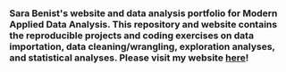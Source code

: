 ### Sara Benist's website and data analysis portfolio for Modern Applied Data Analysis. This repository and website contains the reproducible projects and coding exercises on data importation, data cleaning/wrangling, exploration analyses, and statistical analyses. Please visit my website [here](https://sarben811.github.io/sarabenist-MADA-portfolio/)!

## 
